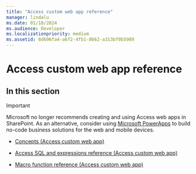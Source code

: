 ```yaml
---
title: "Access custom web app reference"
manager: lindalu
ms.date: 01/10/2024
ms.audience: Developer  
ms.localizationpriority: medium
ms.assetid: 8d696fa4-a6f2-4fb1-8662-a313bf0b5989
---
```


# Access custom web app reference

## In this section

> [!IMPORTANT]
> Microsoft no longer recommends creating and using Access web apps in SharePoint. As an alternative, consider using [Microsoft PowerApps](https://powerapps.microsoft.com/) to build no-code business solutions for the web and mobile devices.
  
- [Concepts (Access custom web app)](concepts-access-custom-web-app.md)

- [Access SQL and expressions reference (Access custom web app)](access-sql-and-expressions-reference-access-custom-web-app.md)

- [Macro function reference (Access custom web app)](macro-function-reference-access-custom-web-app.md)
